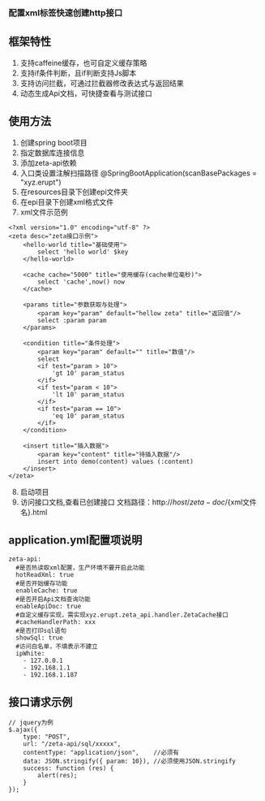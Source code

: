 ### 配置xml标签快速创建http接口

## 框架特性
1. 支持caffeine缓存，也可自定义缓存策略
2. 支持if条件判断，且if判断支持Js脚本
3. 支持访问拦截，可通过拦截器修改表达式与返回结果
4. 动态生成Api文档，可快捷查看与测试接口

## 使用方法
1. 创建spring boot项目
2. 指定数据库连接信息
3. 添加zeta-api依赖
4. 入口类设置注解扫描路径
@SpringBootApplication(scanBasePackages = "xyz.erupt")
5. 在resources目录下创建epi文件夹
6. 在epi目录下创建xml格式文件
7. xml文件示范例
```
<?xml version="1.0" encoding="utf-8" ?>
<zeta desc="zeta接口示例">
    <hello-world title="基础使用">
        select 'hello world' $key
    </hello-world>

    <cache cache="5000" title="使用缓存(cache单位毫秒)">
        select 'cache',now() now
    </cache>

    <params title="参数获取与处理">
        <param key="param" default="hellow zeta" title="返回值"/>
        select :param param
    </params>

    <condition title="条件处理">
        <param key="param" default="" title="数值"/>
        select
        <if test="param > 10">
            'gt 10' param_status
        </if>
        <if test="param < 10">
            'lt 10' param_status
        </if>
        <if test="param == 10">
            'eq 10' param_status
        </if>
    </condition>

    <insert title="插入数据">
        <param key="content" title="待插入数据"/>
        insert into demo(content) values (:content)
    </insert>
</zeta>
```
8. 启动项目
9. 访问接口文档,查看已创建接口
文档路径：http://${host}/zeta-doc/${xml文件名}.html


## application.yml配置项说明
```
zeta-api:
  #是否热读取xml配置，生产环境不要开启此功能
  hotReadXml: true
  #是否开始缓存功能
  enableCache: true
  #是否开启Api文档查询功能
  enableApiDoc: true
  #自定义缓存实现，需实现xyz.erupt.zeta_api.handler.ZetaCache接口
  #cacheHandlerPath: xxx
  #是否打印sql语句
  showSql: true
  #访问白名单，不填表示不建立
  ipWhite:
    - 127.0.0.1
    - 192.168.1.1
    - 192.168.1.187
```

## 接口请求示例
```
// jquery为例
$.ajax({
    type: "POST",
    url: "/zeta-api/sql/xxxxx",
    contentType: "application/json",    //必须有
    data: JSON.stringify({ param: 10}), //必须使用JSON.stringify
    success: function (res) {
        alert(res);
    }
});
```



